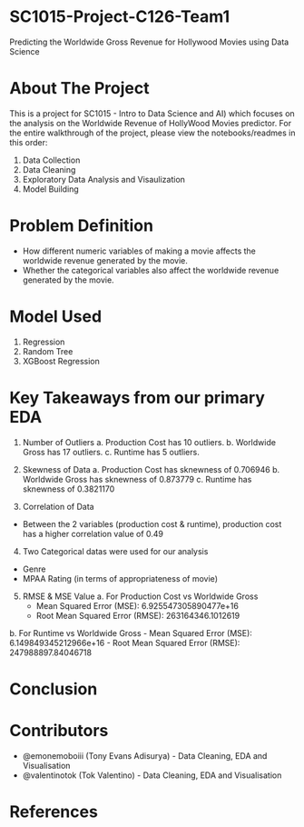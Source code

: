 # SC1015-Project-C126-Team1
Predicting the Worldwide Gross Revenue for Hollywood Movies using Data Science

# About The Project
This is a project for SC1015 - Intro to Data Science and AI) which focuses on the analysis on the Worldwide Revenue of HollyWood Movies predictor. For the entire walkthrough of the project, please view the notebooks/readmes in this order:
1. Data Collection
2. Data Cleaning
3. Exploratory Data Analysis and Visaulization
4. Model Building 

# Problem Definition
- How different numeric variables of making a movie affects the worldwide revenue generated by the movie.
- Whether the categorical variables also affect the worldwide revenue generated by the movie.

# Model Used
1. Regression
2. Random Tree
3. XGBoost Regression

# Key Takeaways from our primary EDA
1. Number of Outliers
a. Production Cost has 10 outliers.
b. Worldwide Gross has 17 outliers.
c. Runtime has 5 outliers.

2. Skewness of Data
  a. Production Cost has sknewness of 0.706946
  b. Worldwide Gross has sknewness of 0.873779
  c. Runtime has sknewness of 0.3821170
  
3. Correlation of Data
  - Between the 2 variables (production cost & runtime), production cost has a higher         correlation value of 0.49
  
4. Two Categorical datas were used for our analysis
  - Genre
  - MPAA Rating (in terms of appropriateness of movie)

5. RMSE & MSE Value
  a. For Production Cost vs Worldwide Gross
    - Mean Squared Error (MSE): 6.925547305890477e+16
    - Root Mean Squared Error (RMSE): 263164346.1012619 
    
  b. For Runtime vs Worldwide Gross
    - Mean Squared Error (MSE): 6.149849345212966e+16
    - Root Mean Squared Error (RMSE): 247988897.84046718

# Conclusion



# Contributors
- @emonemoboiii (Tony Evans Adisurya) - Data Cleaning, EDA and Visualisation
- @valentinotok (Tok Valentino) - Data Cleaning, EDA and Visualisation

# References
